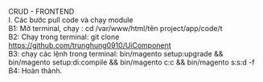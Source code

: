 CRUD - FRONTEND</br>
I. Các bước pull code và chạy module</br>
B1: Mở terminal, chạy : cd /var/www/html/tên project/app/code/t</br>
B2: Chạy trong terminal: git clone https://github.com/trunghung0910/UiComponent</br>
B3: chạy các lệnh trong terminal: bin/magento setup:upgrade && bin/magento setup:di:compile && bin/magento c:c && bin/magento s:s:d -f</br>
B4: Hoàn thành.</br>
